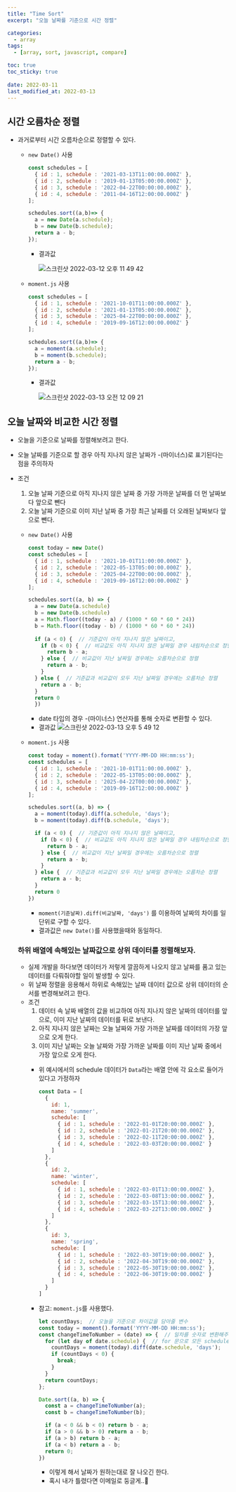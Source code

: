 ```yaml
---
title: "Time Sort"
excerpt: "오늘 날짜를 기준으로 시간 정렬"

categories:
  - array
tags:
  - [array, sort, javascript, compare]

toc: true
toc_sticky: true
 
date: 2022-03-11
last_modified_at: 2022-03-13
---
```


## 시간 오름차순 정렬
  - 과거로부터 시간 오름차순으로 정렬할 수 있다.
    - `new Date()` 사용
      ```jsx
      const schedules = [
        { id : 1, schedule : '2021-03-13T11:00:00.000Z' }, 
        { id : 2, schedule : '2019-01-13T05:00:00.000Z' },
        { id : 3, schedule : '2022-04-22T00:00:00.000Z' },
        { id : 4, schedule : '2011-04-16T12:00:00.000Z' }
      ];

      schedules.sort((a,b)=> {
        a = new Date(a.schedule);
        b = new Date(b.schedule);
        return a - b;
      });
      ```
      - 결과값 

        ![스크린샷 2022-03-12 오후 11 49 42](https://user-images.githubusercontent.com/65106740/158023277-70969cc9-8236-4ab1-aa17-b31321ce9e4d.png)

    - `moment.js` 사용
      ```jsx
      const schedules = [
        { id : 1, schedule : '2021-10-01T11:00:00.000Z' }, 
        { id : 2, schedule : '2021-01-13T05:00:00.000Z' },
        { id : 3, schedule : '2025-04-22T00:00:00.000Z' },
        { id : 4, schedule : '2019-09-16T12:00:00.000Z' }
      ];

      schedules.sort((a,b)=> {
        a = moment(a.schedule);
        b = moment(b.schedule);
        return a - b;
      });
      ```

      - 결과값

        ![스크린샷 2022-03-13 오전 12 09 21](https://user-images.githubusercontent.com/65106740/158023507-dcd75ad8-83a1-4691-b35f-49fdf5ad68d8.png)


## 오늘 날짜와 비교한 시간 정렬
  - 오늘을 기준으로 날짜를 정렬해보려고 한다.
  - 오늘 날짜를 기준으로 할 경우 아직 지나지 않은 날짜가 -(마이너스)로 표기된다는 점을 주의하자
  - 조건 
    1. 오늘 날짜 기준으로 아직 지나지 않은 날짜 중 가장 가까운 날짜를 더 먼 날짜보다 앞으로 뺀다
    2. 오늘 날짜 기준으로 이미 지난 날짜 중 가장 최근 날짜를 더 오래된 날짜보다 앞으로 뺀다.

    - `new Date()` 사용
      ```jsx
      const today = new Date()
      const schedules = [
        { id : 1, schedule : '2021-10-01T11:00:00.000Z' }, 
        { id : 2, schedule : '2022-05-13T05:00:00.000Z' },
        { id : 3, schedule : '2025-04-22T00:00:00.000Z' },
        { id : 4, schedule : '2019-09-16T12:00:00.000Z' }
      ];

      schedules.sort((a, b) => {
        a = new Date(a.schedule)
        b = new Date(b.schedule)
        a = Math.floor((today - a) / (1000 * 60 * 60 * 24)) 
        b = Math.floor((today - b) / (1000 * 60 * 60 * 24))
        
        if (a < 0) {  // 기준값이 아직 지나지 않은 날짜이고,
          if (b < 0) {  // 비교값도 아직 지나지 않은 날짜일 경우 내림차순으로 정렬
            return b - a;
          } else {  // 비교값이 지난 날짜일 경우에는 오름차순으로 정렬
            return a - b;
          }
        } else {  // 기준값과 비교값이 모두 지난 날짜일 경우에는 오름차순 정렬
          return a - b;
        }
        return 0
        })
      ```
      - date 타입의 경우 -(마이너스) 연산자를 통해 숫자로 변환할 수 있다.
      - 결과값
        ![스크린샷 2022-03-13 오후 5 49 12](https://user-images.githubusercontent.com/65106740/158052124-1a868b4e-3781-460e-8e1e-2df4f9df5158.png)



    - `moment.js` 사용
      ```jsx
      const today = moment().format('YYYY-MM-DD HH:mm:ss');
      const schedules = [
        { id : 1, schedule : '2021-10-01T11:00:00.000Z' }, 
        { id : 2, schedule : '2022-05-13T05:00:00.000Z' },
        { id : 3, schedule : '2025-04-22T00:00:00.000Z' },
        { id : 4, schedule : '2019-09-16T12:00:00.000Z' }
      ];

      schedules.sort((a, b) => {
        a = moment(today).diff(a.schedule, 'days');
        b = moment(today).diff(b.schedule, 'days');

        if (a < 0) {  // 기준값이 아직 지나지 않은 날짜이고,
          if (b < 0) {  // 비교값도 아직 지나지 않은 날짜일 경우 내림차순으로 정렬
            return b - a;
          } else {  // 비교값이 지난 날짜일 경우에는 오름차순으로 정렬
            return a - b;
          }
        } else {  // 기준값과 비교값이 모두 지난 날짜일 경우에는 오름차순 정렬
          return a - b;
        }
        return 0
      })
      ```
      - `moment(기준날짜).diff(비교날짜, 'days')` 를 이용하여 날짜의 차이를 일단위로 구할 수 있다.
      - 결과값은 `new Date()`를 사용했을때와 동일하다.

    ### 하위 배열에 속해있는 날짜값으로 상위 데이터를 정렬해보자.
      - 실제 개발을 하다보면 데이터가 저렇게 깔끔하게 나오지 않고 날짜를 품고 있는 데이터를 다뤄줘야할 일이 발생할 수 있다.
      - 위 날짜 정렬을 응용해서 하위로 속해있는 날짜 데이터 값으로 상위 데이터의 순서를 변경해보려고 한다.
      - 조건
        1. 데이터 속 날짜 배열의 값을 비교하여 아직 지나지 않은 날짜의 데이터를 앞으로, 이미 지난 날짜의 데이터를 뒤로 보낸다.
        2. 아직 지나지 않은 날짜는 오늘 날짜와 가장 가까운 날짜를 데이터의 가장 앞으로 오게 한다.
        3. 이미 지난 날짜는 오늘 날짜와 가장 가까운 날짜를 이미 지난 날짜 중에서 가장 앞으로 오게 한다.
        - 위 예시에서의 schedule 데이터가 `Data`라는 배열 안에 각 요소로 들어가있다고 가정하자
          ```js
          const Data = [ 
            {
              id: 1,
              name: 'summer',
              schedule: [
                { id : 1, schedule : '2022-01-01T20:00:00.000Z' }, 
                { id : 2, schedule : '2022-01-21T20:00:00.000Z' },
                { id : 3, schedule : '2022-02-11T20:00:00.000Z' },
                { id : 4, schedule : '2022-03-03T20:00:00.000Z' }
              ]
            },
            {
              id: 2,
              name: 'winter',
              schedule: [
                { id : 1, schedule : '2022-03-01T13:00:00.000Z' }, 
                { id : 2, schedule : '2022-03-08T13:00:00.000Z' },
                { id : 3, schedule : '2022-03-15T13:00:00.000Z' },
                { id : 4, schedule : '2022-03-22T13:00:00.000Z' }
              ]
            },
            {
              id: 3,
              name: 'spring',
              schedule: [
                { id : 1, schedule : '2022-03-30T19:00:00.000Z' }, 
                { id : 2, schedule : '2022-04-30T19:00:00.000Z' },
                { id : 3, schedule : '2022-05-30T19:00:00.000Z' },
                { id : 4, schedule : '2022-06-30T19:00:00.000Z' }
              ]
            }
          ]
          ```
          
        - 참고: `moment.js`를 사용했다.
          ```jsx
          let countDays;  // 오늘을 기준으로 차이값을 담아줄 변수
          const today = moment().format('YYYY-MM-DD HH:mm:ss');
          const changeTimeToNumber = (date) => {  // 일차를 숫자로 변환해주는 함수
            for (let day of date.schedule) {  // for 문으로 모든 schedule 값을 숫자로 변환
              countDays = moment(today).diff(date.schedule, 'days');
              if (countDays < 0) { 
                break;
              }
            }
            return countDays;
          };

          Date.sort((a, b) => {
            const a = changeTimeToNumber(a); 
            const b = changeTimeToNumber(b);

            if (a < 0 && b < 0) return b - a;
            if (a > 0 && b > 0) return a - b;
            if (a > b) return b - a;
            if (a < b) return a - b;
            return 0;
          })
          ```
          - 이렇게 해서 날짜가 원하는대로 잘 나오긴 한다.
          - 혹시 내가 틀렸다면 이메일로 둥글게..🙏


